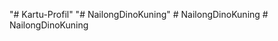 "# Kartu-Profil" 
"# NailongDinoKuning" 
#   N a i l o n g D i n o K u n i n g  
 #   N a i l o n g D i n o K u n i n g  
 